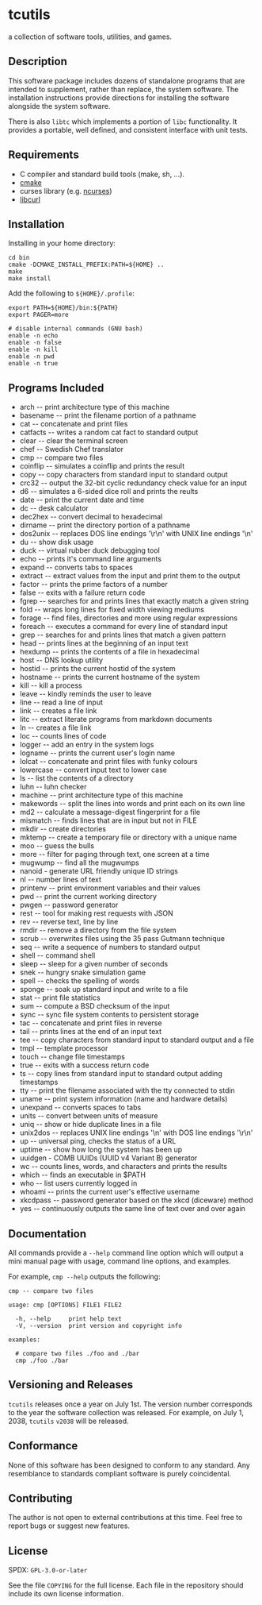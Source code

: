 # tcutils

a collection of software tools, utilities, and games.

## Description

This software package includes dozens of standalone programs that are
intended to supplement, rather than replace, the system software. The
installation instructions provide directions for installing the software
alongside the system software.

There is also `libtc` which implements a portion of `libc` functionality.
It provides a portable, well defined, and consistent interface with unit tests.

## Requirements

* C compiler and standard build tools (make, sh, ...).
* [cmake](https://cmake.org/)
* curses library (e.g. [ncurses](https://invisible-island.net/ncurses/))
* [libcurl](https://curl.se/)

## Installation

Installing in your home directory:

```
cd bin
cmake -DCMAKE_INSTALL_PREFIX:PATH=${HOME} ..
make
make install
```

Add the following to `${HOME}/.profile`:

```
export PATH=${HOME}/bin:${PATH}
export PAGER=more

# disable internal commands (GNU bash)
enable -n echo
enable -n false
enable -n kill
enable -n pwd
enable -n true
```

## Programs Included

- arch -- print architecture type of this machine
- basename -- print the filename portion of a pathname
- cat -- concatenate and print files
- catfacts -- writes a random cat fact to standard output
- clear -- clear the terminal screen
- chef -- Swedish Chef translator
- cmp -- compare two files
- coinflip -- simulates a coinflip and prints the result
- copy -- copy characters from standard input to standard output
- crc32 -- output the 32-bit cyclic redundancy check value for an input
- d6 -- simulates a 6-sided dice roll and prints the reults
- date -- print the current date and time
- dc -- desk calculator
- dec2hex -- convert decimal to hexadecimal
- dirname -- print the directory portion of a pathname
- dos2unix -- replaces DOS line endings '\r\n' with UNIX line endings '\n'
- du -- show disk usage
- duck -- virtual rubber duck debugging tool
- echo -- prints it's command line arguments
- expand -- converts tabs to spaces
- extract -- extract values from the input and print them to the output
- factor -- prints the prime factors of a number
- false -- exits with a failure return code
- fgrep -- searches for and prints lines that exactly match a given string
- fold -- wraps long lines for fixed width viewing mediums
- forage -- find files, directories and more using regular expressions
- foreach -- executes a command for every line of standard input
- grep -- searches for and prints lines that match a given pattern
- head -- prints lines at the beginning of an input text
- hexdump -- prints the contents of a file in hexadecimal
- host -- DNS lookup utility
- hostid -- prints the current hostid of the system
- hostname -- prints the current hostname of the system
- kill -- kill a process
- leave -- kindly reminds the user to leave
- line -- read a line of input
- link -- creates a file link
- litc -- extract literate programs from markdown documents
- ln -- creates a file link
- loc -- counts lines of code
- logger -- add an entry in the system logs
- logname -- prints the current user's login name
- lolcat -- concatenate and print files with funky colours
- lowercase -- convert input text to lower case
- ls -- list the contents of a directory
- luhn -- luhn checker
- machine -- print architecture type of this machine
- makewords -- split the lines into words and print each on its own line
- md2 -- calculate a message-digest fingerprint for a file
- mismatch -- finds lines that are in input but not in FILE
- mkdir -- create directories
- mktemp -- create a temporary file or directory with a unique name
- moo -- guess the bulls
- more -- filter for paging through text, one screen at a time
- mugwump -- find all the mugwumps
- nanoid - generate URL friendly unique ID strings
- nl -- number lines of text
- printenv -- print environment variables and their values
- pwd -- print the current working directory
- pwgen -- password generator
- rest -- tool for making rest requests with JSON
- rev -- reverse text, line by line
- rmdir -- remove a directory from the file system
- scrub -- overwrites files using the 35 pass Gutmann technique
- seq -- write a sequence of numbers to standard output
- shell -- command shell
- sleep -- sleep for a given number of seconds
- snek -- hungry snake simulation game
- spell -- checks the spelling of words
- sponge -- soak up standard input and write to a file
- stat -- print file statistics
- sum -- compute a BSD checksum of the input
- sync -- sync file system contents to persistent storage
- tac -- concatenate and print files in reverse
- tail -- prints lines at the end of an input text
- tee -- copy characters from standard input to standard output and a file
- tmpl -- template processor
- touch -- change file timestamps
- true -- exits with a success return code
- ts -- copy lines from standard input to standard output adding timestamps
- tty -- print the filename associated with the tty connected to stdin
- uname -- print system information (name and hardware details)
- unexpand -- converts spaces to tabs
- units -- convert between units of measure
- uniq -- show or hide duplicate lines in a file
- unix2dos -- replaces UNIX line endings '\n' with DOS line endings '\r\n'
- up -- universal ping, checks the status of a URL
- uptime -- show how long the system has been up
- uuidgen - COMB UUIDs (UUID v4 Variant B) generator
- wc -- counts lines, words, and characters and prints the results
- which -- finds an executable in $PATH
- who -- list users currently logged in
- whoami -- prints the current user's effective username
- xkcdpass -- password generator based on the xkcd (diceware) method
- yes -- continuously outputs the same line of text over and over again

## Documentation

All commands provide a `--help` command line option which will output
a mini manual page with usage, command line options, and examples.

For example, `cmp --help` outputs the following:

```
cmp -- compare two files

usage: cmp [OPTIONS] FILE1 FILE2

  -h, --help     print help text
  -V, --version  print version and copyright info

examples:

  # compare two files ./foo and ./bar
  cmp ./foo ./bar
```

## Versioning and Releases

`tcutils` releases once a year on July 1st. The version number corresponds
to the year the software collection was released. For example, on July 1,
2038, `tcutils` `v2038` will be released.

## Conformance

None of this software has been designed to conform to any standard. Any
resemblance to standards compliant software is purely coincidental.

## Contributing

The author is not open to external contributions at this time.
Feel free to report bugs or suggest new features.

## License

SPDX: `GPL-3.0-or-later`

See the file `COPYING` for the full license. Each file in the repository should
include its own license information.

<!--
  README.md
  Copyright 2022  Thomas Cort

  Copying and distribution of this file, with or without modification, are
  permitted in any medium without royalty, provided the copyright notice and
  this notice are preserved. This file is offered as-is, without any warranty.
-->
